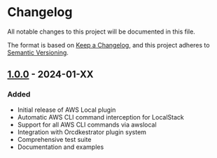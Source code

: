 # Changelog

All notable changes to this project will be documented in this file.

The format is based on [Keep a Changelog](https://keepachangelog.com/en/1.0.0/),
and this project adheres to [Semantic Versioning](https://semver.org/spec/v2.0.0.html).

## [1.0.0] - 2024-01-XX

### Added
- Initial release of AWS Local plugin
- Automatic AWS CLI command interception for LocalStack
- Support for all AWS CLI commands via awslocal
- Integration with Orcdkestrator plugin system
- Comprehensive test suite
- Documentation and examples

[1.0.0]: https://github.com/orcdkestrator/orcdk-plugin-awslocal/releases/tag/v1.0.0